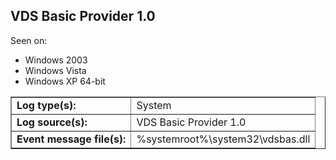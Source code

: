 ## VDS Basic Provider 1.0

Seen on:
* Windows 2003
* Windows Vista
* Windows XP 64-bit

<table border="1" class="docutils">
  <tbody>
    <tr>
      <td><b>Log type(s):</b></td>
      <td>System</td>
    </tr>
    <tr>
      <td><b>Log source(s):</b></td>
      <td>VDS Basic Provider 1.0</td>
    </tr>
    <tr>
      <td><b>Event message file(s):</b></td>
      <td>%systemroot%\system32\vdsbas.dll</td>
    </tr>
  </tbody>
</table>

&nbsp;

